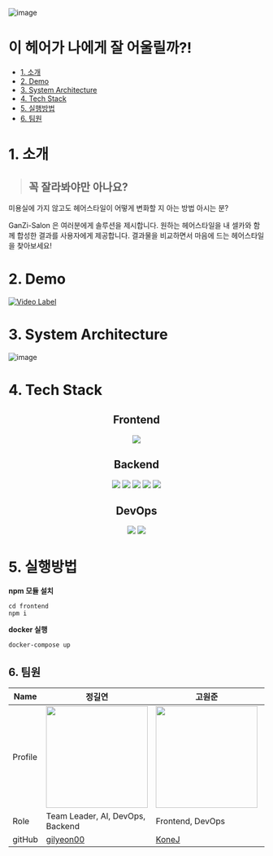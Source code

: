 ![image](https://user-images.githubusercontent.com/65939213/180509669-ae084a9e-de4f-430e-a5bf-3d86f7887520.png)

# 이 헤어가 나에게 잘 어울릴까?!


  - [1. 소개](#1-소개)
  - [2. Demo](#2-Demo)
  - [3. System Architecture](#3-System-Architecture)
  - [4. Tech Stack](#4-Tech-Stack)
  - [5. 실행방법](#5-실행방법) 
  - [6. 팀원](#6-팀원)
  
  
# 1. 소개
> ## 꼭 잘라봐야만 아나요?

미용실에 가지 않고도 헤어스타일이 어떻게 변화할 지 아는 방법 아시는 분?

GanZi-Salon 은 여러분에게 솔루션을 제시합니다. 원하는 헤어스타일을 내 셀카와 함께 합성한 결과를 사용자에게 제공합니다. 결과물을 비교하면서 마음에 드는 헤어스타일을 찾아보세요!

# 2. Demo
[![Video Label](http://img.youtube.com/vi/goanbqmQfKA/0.jpg)](https://youtu.be/goanbqmQfKA)

# 3. System Architecture
![image](https://user-images.githubusercontent.com/65939213/180504822-fd3c108e-6e71-4d56-9b00-a84801579dff.png)


# 4. Tech Stack

<div align="center">

## Frontend
<img src="https://img.shields.io/badge/react-61DAFB?style=flat-square&logo=react&logoColor=black"/>

## Backend
<img src="https://img.shields.io/badge/FastAPI-009688?style=flat-square&logo=FastAPI&logoColor=white"/> <img src="https://img.shields.io/badge/MySQL-4479A1?style=flat-square&logo=MySQL&logoColor=white"/> <img src="https://img.shields.io/badge/Amazon S3-569A31?style=flat-square&logo=Amazon S3&logoColor=white"/> <img src="https://img.shields.io/badge/Celery-37814A?style=flat-square&logo=Celery&logoColor=white"/> <img src="https://img.shields.io/badge/RabbitMQ-FF6600?style=flat-square&logo=RabbitMQ&logoColor=white"/> 

## DevOps
<img src="https://img.shields.io/badge/Docker-2496ED?style=flat-square&logo=Docker&logoColor=white"/> <img src="https://img.shields.io/badge/Amazon EC2-FF9900?style=flat-square&logo=Amazon EC2&logoColor=white"/> 

</div>


# 5. 실행방법
**npm 모듈 설치**
```
cd frontend
npm i
```

**docker 실행**
```
docker-compose up
```


## 6. 팀원
| Name    | 정길연                                     | 고원준                                   | 김우현                                       | 김지혜                                 | 장아령                                 |
| ------- | ---------------------------------------- | ---------------------------------------- | -------------------------------------------- | -------------------------------------- | -------------------------------------- |
| Profile | <img width="200px" src="https://avatars.githubusercontent.com/u/52391627?v=4" />                               | <img width="200px" src="https://avatars.githubusercontent.com/u/86594108?v=4" />                               | <img width="200px" src="https://avatars.githubusercontent.com/u/108711890?v=4" />                               | <img width="200px" src="https://avatars.githubusercontent.com/u/108566232?v=4" />                               | <img width="200px" src="https://avatars.githubusercontent.com/u/65939213?v=4" />                               |
| Role    | Team Leader, AI, DevOps, Backend                                    | Frontend, DevOps                                   | Backend                                       | Frontend                                 | Backend, DevOps                                 |
| gitHub  | [gilyeon00](https://github.com/gilyeon00)                                     | [KoneJ](https://github.com/KoneJ)                                   | [@monitor5](https://github.com/monitor5)                                       | [@wisdomis](https://github.com/wisdomis)                                 | [@aristo0922](https://github.com/)                                 |


